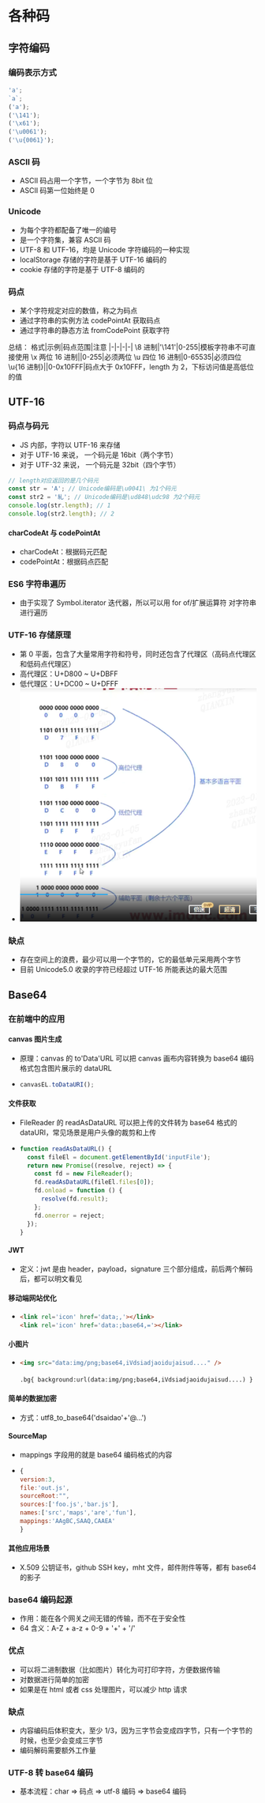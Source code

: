 # 各种码

## 字符编码

### 编码表示方式

```js
'a';
`a`;
('a');
('\141');
('\x61');
('\u0061');
('\u{0061}');
```

### ASCII 码

- ASCII 码占用一个字节，一个字节为 8bit 位
- ASCII 码第一位始终是 0

### Unicode

- 为每个字符都配备了唯一的编号
- 是一个字符集，兼容 ASCII 码
- UTF-8 和 UTF-16，均是 Unicode 字符编码的一种实现
- localStorage 存储的字符是基于 UTF-16 编码的
- cookie 存储的字符是基于 UTF-8 编码的

### 码点

- 某个字符规定对应的数值，称之为码点
- 通过字符串的实例方法 codePointAt 获取码点
- 通过字符串的静态方法 fromCodePoint 获取字符

总结：
格式|示例|码点范围|注意
|-|-|-|-|
\8 进制|'\141'|0-255|模板字符串不可直接使用
\x 两位 16 进制||0-255|必须两位
\u 四位 16 进制|0-65535|必须四位
\u{16 进制}||0-0x10FFF|码点大于 0x10FFF，length 为 2，下标访问值是高低位的值

## UTF-16

### 码点与码元

- JS 内部，字符以 UTF-16 来存储
- 对于 UTF-16 来说， 一个码元是 16bit（两个字节）
- 对于 UTF-32 来说， 一个码元是 32bit（四个字节）

```js
// length对应返回的是几个码元
const str = 'A'; // Unicode编码是\u0041\ 为1个码元
const str2 = '糺'; // Unicode编码是\ud848\udc98 为2个码元
console.log(str.length); // 1
console.log(str2.length); // 2
```

#### charCodeAt 与 codePointAt

- charCodeAt：根据码元匹配
- codePointAt：根据码点匹配

### ES6 字符串遍历

- 由于实现了 Symbol.iterator 迭代器，所以可以用 for of/扩展运算符 对字符串进行遍历

### UTF-16 存储原理

- 第 0 平面，包含了大量常用字符和符号，同时还包含了代理区（高码点代理区和低码点代理区）
- 高代理区：U+D800 ~ U+DBFF
- 低代理区：U+DC00 ~ U+DFFF
- <img src='./images/15.png'/>

### 缺点

- 存在空间上的浪费，最少可以用一个字节的，它的最低单元采用两个字节
- 目前 Unicode5.0 收录的字符已经超过 UTF-16 所能表达的最大范围

## Base64

### 在前端中的应用

#### canvas 图片生成

- 原理：canvas 的 to'Data'URL 可以把 canvas 画布内容转换为 base64 编码格式包含图片展示的 dataURL
- ```js
  canvasEL.toDataURI();
  ```

#### 文件获取

- FileReader 的 readAsDataURL 可以把上传的文件转为 base64 格式的 dataURI，常见场景是用户头像的裁剪和上传
- ```js
  function readAsDataURL() {
    const fileEl = document.getElementById('inputFile');
    return new Promise((resolve, reject) => {
      const fd = new FileReader();
      fd.readAsDataURL(fileEl.files[0]);
      fd.onload = function () {
        resolve(fd.result);
      };
      fd.onerror = reject;
    });
  }
  ```

#### JWT

- 定义：jwt 是由 header，payload，signature 三个部分组成，前后两个解码后，都可以明文看见

#### 移动端网站优化

- ```html
  <link rel='icon' href='data;,'></link>
  <link rel='icon' href='data:;base64,='></link>
  ```

#### 小图片

- ```html
  <img src="data:img/png;base64,iVdsiadjaoidujaisud...." />

  .bg{ background:url(data:img/png;base64,iVdsiadjaoidujaisud....) }
  ```

#### 简单的数据加密

- 方式：utf8_to_base64('dsaidao'+'$%@^$@...')

#### SourceMap

- mappings 字段用的就是 base64 编码格式的内容
- ```js
  {
  version:3,
  file:'out.js',
  sourceRoot:"",
  sources:['foo.js','bar.js'],
  names:['src','maps','are','fun'],
  mappings:'AAgBC,SAAQ,CAAEA'
  }
  ```

#### 其他应用场景

- X.509 公钥证书，github SSH key，mht 文件，邮件附件等等，都有 base64 的影子

### base64 编码起源

- 作用：能在各个网关之间无错的传输，而不在于安全性
- 64 含义：A-Z + a-z + 0-9 + '+' + '/'

### 优点

- 可以将二进制数据（比如图片）转化为可打印字符，方便数据传输
- 对数据进行简单的加密
- 如果是在 html 或者 css 处理图片，可以减少 http 请求

### 缺点

- 内容编码后体积变大，至少 1/3，因为三字节会变成四字节，只有一个字节的时候，也至少会变成三字节
- 编码解码需要额外工作量

### UTF-8 转 base64 编码

- 基本流程：char => 码点 => utf-8 编码 => base64 编码
